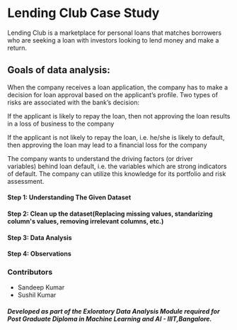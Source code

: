 # Lending Club Case Study 

Lending Club is a marketplace for personal loans that matches borrowers who are seeking a 
loan with investors looking to lend money and make a return. 

## Goals of data analysis:  

When the company receives a loan application, the company has to make a decision for 
loan approval based on the applicant’s profile. Two types of risks are associated with the bank’s decision:

If the applicant is likely to repay the loan, then not approving the loan results in a 
loss of business to the company

If the applicant is not likely to repay the loan, i.e. he/she is likely to default, 
then approving the loan may lead to a financial loss for the company

The company wants to understand the driving factors (or driver variables) behind loan default, 
i.e. the variables which are strong indicators of default. 
The company can utilize this knowledge for its portfolio and risk assessment. 


#### Step 1: Understanding The Given Dataset  
#### Step 2: Clean up the dataset(Replacing missing values, standarizing column's values, removing irrelevant columns, etc.)
#### Step 3: Data Analysis
#### Step 4: Observations  

### Contributors
- Sandeep Kumar
- Sushil Kumar







##### Developed as part of the Exloratory Data Analysis Module required for Post Graduate Diploma in Machine Learning and AI - IIIT,Bangalore.